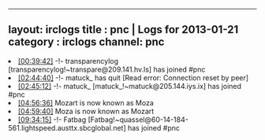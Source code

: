 
---
layout: irclogs
title : pnc | Logs for 2013-01-21
category : irclogs
channel: pnc
---
<li class="logitem"><a href="#00:39:42" name="00:39:42" class="time">[00:39:42]</a> -!- <span class="join">transparencylog</span> [transparencylog!~transpare@209.141.hv.ls] has joined #pnc </li>
<li class="logitem"><a href="#02:44:40" name="02:44:40" class="time">[02:44:40]</a> -!- <span class="quit">matuck_</span> has quit [Read error: Connection reset by peer] </li>
<li class="logitem"><a href="#02:45:12" name="02:45:12" class="time">[02:45:12]</a> -!- <span class="join">matuck_</span> [matuck_!~matuck@205.144.iys.ix] has joined #pnc </li>
<li class="logitem"><a href="#04:56:36" name="04:56:36" class="time">[04:56:36]</a> <span class="nick">Mozart</span> is now known as <span class="nick">Moza</span> </li>
<li class="logitem"><a href="#04:59:40" name="04:59:40" class="time">[04:59:40]</a> <span class="nick">Moza</span> is now known as <span class="nick">Mozart</span> </li>
<li class="logitem"><a href="#09:34:15" name="09:34:15" class="time">[09:34:15]</a> -!- <span class="join">Fatbag</span> [Fatbag!~quassel@60-14-184-561.lightspeed.austtx.sbcglobal.net] has joined #pnc </li>


